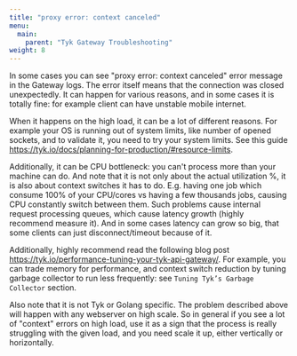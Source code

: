```yaml
---
title: "proxy error: context canceled"
menu:
  main:
    parent: "Tyk Gateway Troubleshooting"
weight: 8
---
```


In some cases you can see "proxy error: context canceled" error message in the Gateway logs.
The error itself means that the connection was closed unexpectedly. 
It can happen for various reasons, and in some cases it is totally fine: for example client can have unstable mobile internet.

When it happens on the high load, it can be a lot of different reasons.
For example your OS is running out of system limits, like number of opened sockets, and to validate it, you need to try your system limits.
See this guide https://tyk.io/docs/planning-for-production/#resource-limits.

Additionally, it can be CPU bottleneck: you can't process more than your machine  can do.
And note that it is not only about the actual utilization %, it is also about context switches it has to do. 
E.g. having one job which consume 100% of your CPU/cores vs having a few thousands jobs, causing CPU constantly switch between them. 
Such problems cause internal request processing queues, which cause latency growth (highly recommend measure it). 
And in some cases latency can grow so big, that some clients can just disconnect/timeout because of it. 

Additionally, highly recommend read the following blog post https://tyk.io/performance-tuning-your-tyk-api-gateway/.
For example, you can trade memory for performance, and context switch reduction by tuning garbage collector to run less frequently: see `Tuning Tyk’s Garbage Collector` section.


Also note that it is not Tyk or Golang specific.
The problem described above will happen with any webserver on high scale. 
So in general if you see a lot of "context" errors on high load, use it as a sign that the process is really struggling with the given load, and you need scale it up, either vertically or horizontally. 

